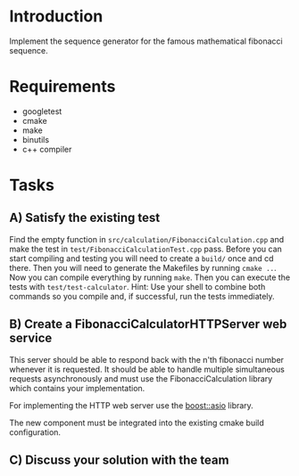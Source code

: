 # Introduction

Implement the sequence generator for the famous mathematical fibonacci sequence.

# Requirements

- googletest
- cmake
- make
- binutils
- c++ compiler

# Tasks
## A) Satisfy the existing test
Find the empty function in `src/calculation/FibonacciCalculation.cpp` and make the test in `test/FibonacciCalculationTest.cpp` pass. Before you can start compiling and testing you will need to create a `build/` once and cd there. Then you will need to generate the Makefiles by running `cmake ..`. Now you can compile everything by running `make`. Then you can execute the tests with `test/test-calculator`. Hint: Use your shell to combine both commands so you compile and, if successful, run the tests immediately.

## B) Create a FibonacciCalculatorHTTPServer web service
This server should be able to respond back with the n'th fibonacci number whenever it is requested. It should be able to handle multiple simultaneous requests asynchronously and must use the FibonacciCalculation library which contains your implementation.

For implementing the HTTP web server use the [boost::asio](https://www.boost.org/doc/libs/1_66_0/doc/html/boost_asio.html) library.

The new component must be integrated into the existing cmake build configuration.

## C) Discuss your solution with the team
